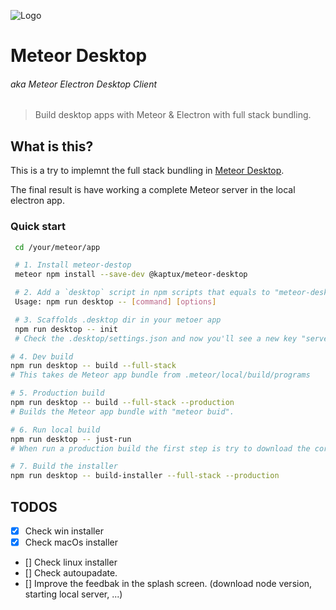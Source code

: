 ![Logo](docs/meteor-desktop.png)

# Meteor Desktop
###### aka Meteor Electron Desktop Client
> Build desktop apps with Meteor & Electron with full stack bundling.

## What is this?

This is a try to implemnt the full stack bundling in [Meteor Desktop](https://github.com/wojtkowiak/meteor-desktop).

The final result is have working a complete Meteor server in the local electron app.

### Quick start

```bash
 cd /your/meteor/app

 # 1. Install meteor-destop
 meteor npm install --save-dev @kaptux/meteor-desktop

 # 2. Add a `desktop` script in npm scripts that equals to "meteor-desktop".
 Usage: npm run desktop -- [command] [options]

 # 3. Scaffolds .desktop dir in your metoer app
 npm run desktop -- init
 # Check the .desktop/settings.json and now you'll see a new key "serverEnv" where you can set the environment variables for your local meteor server.

# 4. Dev build
npm run desktop -- build --full-stack
# This takes de Meteor app bundle from .meteor/local/build/programs

# 5. Production build
npm run desktop -- build --full-stack --production
# Builds the Meteor app bundle with "meteor buid".

# 6. Run local build
npm run desktop -- just-run
# When run a production build the first step is try to download the correct node version (arch + platform) to run the local meteor server. 

# 7. Build the installer
npm run desktop -- build-installer --full-stack --production

```

## TODOS

- [X] Check win installer
- [X] Check macOs installer
- [] Check linux installer
- [] Check autoupadate.
- [] Improve the feedbak in the splash screen. (download node version, starting local server, ...)

